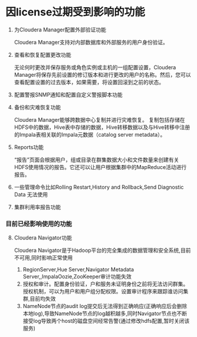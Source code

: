 # 因license过期受到影响的功能
1. 为Cloudera Manager配置外部验证功能

    Cloudera Manager支持对内部数据库和外部服务的用户身份验证。

2. 查看和恢复配置更改功能

    无论何时更改并保存服务或角色实例或主机的一组配置设置，Cloudera Manager将保存先前设置的修订版本和进行更改的用户的名称。然后，您可以查看配置设置的过去版本，如果需要，将设置回滚到之前的状态。

3. 配置警报SNMP通知和配置自定义警报脚本功能
4. 备份和灾难恢复功能

    Cloudera Manager能够跨数据中心复制并进行灾难恢复。 复制包括存储在HDFS中的数据，Hive表中存储的数据，Hive转移数据以及与Hive转移中注册的Impala表相关联的Impala元数据（catalog server metadata）。

5. Reports功能

    “报告”页面会根据用户，组或目录在群集数据大小和文件数量来创建有关HDFS使用情况的报告。它还可以让用户根据集群中的MapReduce活动进行报告。

6. 一些管理命令比如Rolling Restart,History and Rollback,Send Diagnostic Data 无法使用
7. 集群利用率报告功能

### 目前已经影响使用的功能
8. Cloudera Navigator功能

    Cloudera Navigator是于Hadoop平台的完全集成的数据管理和安全系统,目前不可用,同时影响正常使用
    
    1. RegionServer,Hue Server,Navigator Metadata Server,,ImpalaOozie,ZooKeeper审计功能失效
    2. 授权和审计。配置身份验证，户和服务未证明身份之前将无法访问群集。授权机制，可以为用户和用户组分配权限。设置审计程序来跟踪谁访问集群,目前均失效
    3. NameNode节点的audit log提交后无法得到正确响应(正确响应后会删除本地log),导致NameNode节点的log越积越多,同时Navigator节点也不断接受log导致两个host的磁盘空间经常告警(通过修改hdfs配置,暂时关闭该服务)